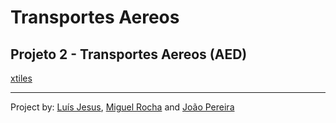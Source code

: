 # Transportes Aereos
## Projeto 2 - Transportes Aereos (AED)

[xtiles](https://xtiles.app/639b29f828d3456cd7bee179)

-----------------------------------------
Project by: [Luís Jesus](https://github.com/lfsjesus/), [Miguel Rocha](https://github.com/r00cha) and [João Pereira](https://github.com/thePeras)
